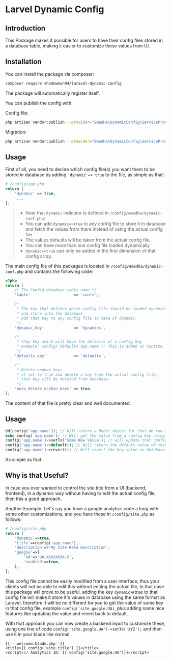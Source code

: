 # Larvel Dynamic Config


## Introduction
This Package makes it possible for users to have their config files stored in a database table, making it easier to customize these values from UI.

## Installation
You can install the package via composer:
``` bash
composer require shadowman94/laravel-dynamic-config
```
The package will automatically register itself.

You can publish the config with:

Config file:
``` bash
php artisan vendor:publish --provider="EmadHa\DynamicConfig\ServiceProvider" --tag="config"
```

Migration:
```bash
php artisan vendor:publish --provider="EmadHa\DynamicConfig\ServiceProvider" --tag="migrations"
```
 
## Usage

First of all, you need to decide which config file(s) you want them to be stored in database by adding `'dynamic'=> true` to the file, as simple as that:
```php
# /config/app.php 
return [
    'dynamic' => true,
     ...
];
```

> * Note that `dynamic` indicator is defined in `/config/emadha/dynamic-conf.php`:
> * You can add `dynamic=>true` to any config file to store it in database and fetch the values from there instead of using the actual config file
> * The values defaults will be taken from the actual config file.
> * You can have more than one config file loaded dynamically
> * `dynamic=>true` can only be added in the first dimension of that config array.


The main config file of this packages is located in `/config/emadha/dynamic-conf.php` and contains the following code:
```php
<?php
return [
    /* The Config database table name */
    'table'                   => 'confs',

    /*
     * The key that defines which config file should be loaded dynamically
     * and store into the database
     * Add that key to any config file to make it dynamic.
     */
    'dynamic_key'             => 'dynamics',

    /*
     * they key which will have the defaults of a config key
     * example: config('defaults.app.name'); This is added on runtime.
     */
    'defaults_key'            => 'defaults',

    /*
     * Delete orphan keys
     * if set to true and delete a key from the actual config file,
     * that key will be deleted from database.
     */
    'auto_delete_orphan_keys' => true,
];
```
The content of that file is pretty clear and well documented.

## Usage

```php
dd(config('app.name')); // Will return a Model object for that db row (key)
echo config('app.name'); // Will get the value from a config key using __toString() method from the DynamicConfig Model;
config('app.name')->setTo('Some New Value'); // will update that config key in database
config('app.name')->default(); // Will return the default value of that key (from the actual config file and not from the database)
config('app.name')->revert(); // Will revert the key value in database back to default (to what it is in the actual config file) 
```
As simple as that.

## Why is that Useful?
In case you ever wanted to control the site title from a UI (backend, frontend), in a dynamic way without having to edit the actual config file, then this a good approach.

Another Example: Let's say you have a google analytics code a long with some other customizations, and you have these in `/config/site.php` as follows:

```php
# /config/site.php
return [
    'dynamic'=>true,
    'title'=>config('app.name'),
    'description'=>'My Site Meta Description',
    'google'=>[
        'UA'=>'UA-XXXXXXXX-X',
        'enabled'=>true,
    ],
];
```
This config file cannot be easily modified from a user interface, thus your clients will not be able to edit this without editing the actual file, 
In that case this package will prove to be useful, adding the key `dynamic`=>true to that config file will make it store it's values in database using the same format as Laravel, therefore it will be no different for you to get the value of some key in that config file, example `config('site.google.UA)`, plus adding some nice features like updating the value and revert back to default.

With that approach you can now create a backend input to customize these, using one line of code `config('site.google.UA')->setTo('XYZ');` and then use it in your blade like normal:
```blade
{{-- welcome.blade.php--}}
<title>{{ config('site.title') }}</title>
<script>// Analytics ID: {{ config('site.google.UA')}}</script>
``` 